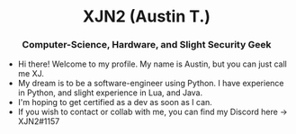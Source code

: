 <h1 align="center"> XJN2 (Austin T.) </h1>
<h3 align="center">Computer-Science, Hardware, and Slight Security Geek</h3>

- Hi there! Welcome to my profile. My name is Austin, but you can just call me XJ. 
- My dream is to be a software-engineer using Python. I have experience in Python, and slight experience in Lua, and Java.
- I'm hoping to get certified as a dev as soon as I can.
- If you wish to contact or collab with me, you can find my Discord here -> XJN2#1157
